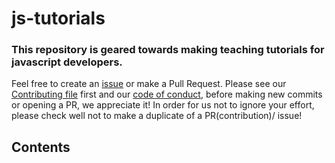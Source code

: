 # js-tutorials
### This repository is geared towards making teaching tutorials for javascript developers.

Feel free to create an [issue](https://github.com/chryz-hub/py-tutorials/issues) or make a Pull Request. Please see our [Contributing file](https://github.com/chryz-hub/py-tutorials/blob/master/CONTRIBUTING.md) 
first and our [code of conduct](https://github.com/chryz-hub/py-tutorials/blob/master/CODE_OF_CONDUCT.md), before making new commits or opening a PR, we appreciate it!
In order for us not to ignore your effort, please check well not to make a duplicate of a PR(contribution)/ issue!

## Contents

